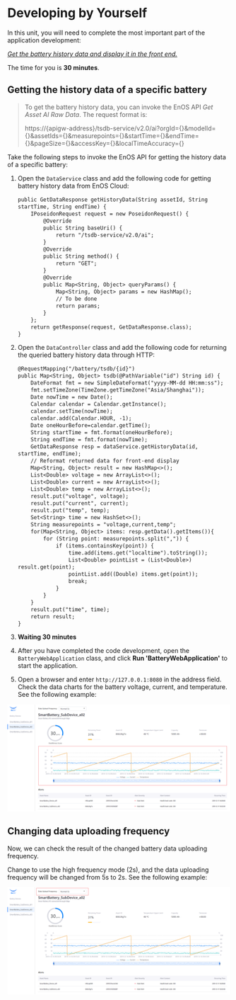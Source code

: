 # Developing by Yourself

In this unit, you will need to complete the most important part of the application development:

<u>*Get the battery history data and display it in the front end.*</u>

The time for you is **30 minutes**.

## Getting the history data of a specific battery

> To get the battery history data, you can invoke the EnOS API *Get Asset AI Raw Data*. The request format is:
>
> https://{apigw-address}/tsdb-service/v2.0/ai?orgId={}&modelId={}&assetIds={}&measurepoints={}&startTime={}&endTime={}&pageSize={}&accessKey={}&localTimeAccuracy={}

Take the following steps to invoke the EnOS API for getting the history data of a specific battery:

1. Open the `DataService` class and add the following code for getting battery history data from EnOS Cloud:

   ```
   public GetDataResponse getHistoryData(String assetId, String startTime, String endTime) {
       IPoseidonRequest request = new PoseidonRequest() {
           @Override
           public String baseUri() {
               return "/tsdb-service/v2.0/ai";
           }
           @Override
           public String method() {
               return "GET";
           }
           @Override
           public Map<String, Object> queryParams() {
               Map<String, Object> params = new HashMap();
               // To be done
               return params;
           }
       };
       return getResponse(request, GetDataResponse.class);
   }
   ```
   
2. Open the `DataController` class and add the following code for returning the queried battery history data through HTTP:

   ```
   @RequestMapping("/battery/tsdb/{id}")
   public Map<String, Object> tsdb(@PathVariable("id") String id) {
       DateFormat fmt = new SimpleDateFormat("yyyy-MM-dd HH:mm:ss");
       fmt.setTimeZone(TimeZone.getTimeZone("Asia/Shanghai"));
       Date nowTime = new Date();
       Calendar calendar = Calendar.getInstance();
       calendar.setTime(nowTime);
       calendar.add(Calendar.HOUR, -1);
       Date oneHourBefore=calendar.getTime();
       String startTime = fmt.format(oneHourBefore);
       String endTime = fmt.format(nowTime);
       GetDataResponse resp = dataService.getHistoryData(id, startTime, endTime);
       // Reformat returned data for front-end display
       Map<String, Object> result = new HashMap<>();
       List<Double> voltage = new ArrayList<>();
       List<Double> current = new ArrayList<>();
       List<Double> temp = new ArrayList<>();
       result.put("voltage", voltage);
       result.put("current", current);
       result.put("temp", temp);
       Set<String> time = new HashSet<>();
       String measurepoints = "voltage,current,temp";
       for(Map<String, Object> items: resp.getData().getItems()){
           for (String point: measurepoints.split(",")) {
               if (items.containsKey(point)) {
                   time.add(items.get("localtime").toString());
                   List<Double> pointList = (List<Double>) result.get(point);
                   pointList.add((Double) items.get(point));
                   break;
               }
           }
       }
       result.put("time", time);
       return result;
   }
   ```
   
3. **Waiting 30 minutes**

4. After you have completed the code development, open the `BatteryWebApplication` class, and click **Run 'BatteryWebApplication'** to start the application.

5. Open a browser and enter `http://127.0.0.1:8080` in the address field. Check the data charts for the battery voltage, current, and temperature. See the following example:

<img src="media/application-6.png" style="zoom:75%;" />

## Changing data uploading frequency

Now, we can check the result of the changed battery data uploading frequency.

Change to use the high frequency mode (2s), and the data uploading frequency will be changed from 5s to 2s. See the following example:

![application-7](media/application-7.png) 

